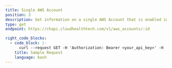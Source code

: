 ```yaml
---
title: Single AWS Account
position: 3
description: Get information on a single AWS Account that is enabled in the CloudHealth Platform.
type: get
endpoint: https://chapi.cloudhealthtech.com/v1/aws_accounts/:id

right_code_blocks:
  - code_block: |-
      curl --request GET -H 'Authorization: Bearer <your_api_key>' -H 'Content-Type: application/json' "https://chapi.cloudhealthtech.com/v1/aws_accounts/<account_ID>"
    title: Sample Request
    language: bash
---
```


